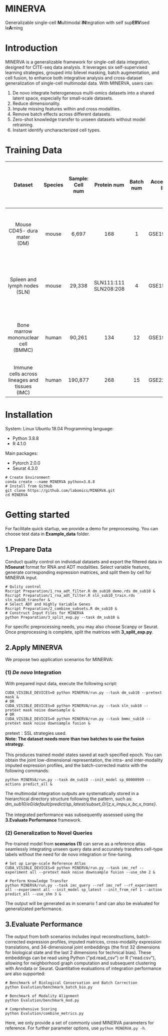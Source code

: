 # MINERVA
Generalizable single-cell **M**ultimodal **IN**tegration with self sup**ERV**ised le**A**rning

# Introduction
MINERVA is a generalizable framework for single-cell data integration, designed for CITE-seq data analysis. It leverages six self-supervised learning strategies, grouped into bilevel masking, batch augmentation, and cell fusion, to enhance both integrative analysis and cross-dataset generalization of single-cell multimodal data. With MINERVA, users can:

1. De novo integrate heterogeneous multi-omics datasets into a shared latent space, especially for small-scale datasets.
2. Reduce dimensionality.
3. Impute missing features within and cross modalities.
4. Remove batch effects across different datasets.
5. Zero-shot knowledge transfer to unseen datasets without model retraining.
6. Instant identify uncharacterized cell types.

# Training Data
|             Dataset           |  Species  | Sample: Cell num  |  Protein num  |  Batch num  |  Accession ID  |     Sample ratio: cell num for _de novo_ training   |
|             :-----:           |   :---:   |      :----:       |    :----:     |    :----:   |    :----:      |                       :----                       |
|    Mouse CD45- dura mater<br>(DM)    |   mouse   |      6,697    |      168      |      1      |   GSE191075    |10%: 664<br>20%: 1,336<br>50%: 3,346<br>100%: 6,697|
|    Spleen and lymph nodes<br>(SLN)   |   mouse   |     29,338    |SLN111:111<br>SLN208:208|      4      |   GSE150599    |10%: 2,339<br>20%: 4,678<br>50%: 11,731<br>100%: 23,470|
|Bone marrow<br>mononuclear cell<br>(BMMC)|   human   |  90,261  |     134     |     12      |   GSE194122    |10%: 5,893<br>20%: 17,840<br>50%: 29,975<br>100%: 60,155|
|Immune cells across lineages and tissues<br>(IMC)|   human   |  190,877  |     268     |     15      |   GSE229791    |                           -                       |
 
# Installation
System: Linux Ubuntu 18.04
Programming language:<br>
- Python 3.8.8
- R 4.1.0

Main packages:
- Pytorch 2.0.0
- Seurat 4.3.0

```
# Create Environment
conda create --name MINERVA python=3.8.8
# Install from GitHub
git clone https://github.com/labomics/MINERVA.git
cd MINERVA
```

# Getting started
For facilitate quick startup, we provide a demo for preprocessing. You can choose test data in **Example_data** folder.

## 1.Prepare Data
Conduct quality control on individual datasets and export the filtered data in **h5seurat** format for RNA and ADT modalities. Select variable features, generate corresponding expression matrices, and split them by cell for MINERVA input.  
  
```
# Qulity control
Rscript Preparation/1_rna_adt_filter.R dm_sub10_demo.rds dm_sub10 &
Rscript Preparation/1_rna_adt_filter.R sln_sub10_train.rds sln_sub10_transfer &
# Select ADT and Highly Variable Genes
Rscript Preparation/2_combine_subsets.R dm_sub10 &
# Construct Input Files for MINERVA
python Preparation/3_split_exp.py --task dm_sub10 &
```
For specific preprocessing needs, you may also choose Scanpy or Seurat. Once preprocessing is complete, split the matrices with **3_split_exp.py**.  

## 2.Apply MINERVA
We propose two application scenarios for MINERVA:
### (1) _De novo_ Integration  
   With prepared input data, execute the following script:
   ```
   CUDA_VISIBLE_DEVICES=0 python MINERVA/run.py --task dm_sub10 --pretext mask &
   # OR
   CUDA_VISIBLE_DEVICES=0 python MINERVA/run.py --task sln_sub10 --pretext mask noise downsample &
   # OR
   CUDA_VISIBLE_DEVICES=0 python MINERVA/run.py --task bmmc_sub10 --pretext mask noise downsample fusion &
   ```
   pretext：SSL strategies used.<br>
   **Note: The dataset needs more than two batches to use the fusion strategy.**<br>
   <br>
   This produces trained model states saved at each specified epoch. You can obtain the joint low-dimensional representation, the intra- and inter-modality imputed expression profiles, and the batch-corrected matrix with the following commands:
   ```
   python MINERVA/run.py --task dm_sub10 --init_model sp_00000999 --actions predict_all &
   ```
   The multimodal integration outputs are systematically stored in a hierarchical directory structure following the pattern, such as: _dm_sub10/e0/default/predict/sp_latest/subset_0/{z,x_impu,x_bc,x_trans}_.<br>
   <br>
   The integrated performance was subsequently assessed using the **3.Evaluate Performance** framework.
   <br>
### (2) Generalization to Novel Queries  
   Pre-trained model from **scenarios (1)** can serve as a reference atlas seamlessly integrating unseen query data and accurately transfers cell-type labels without the need for de novo integration or fine-tuning.<br>
   
   ```
   # Set up Large-scale Reference Atlas
   CUDA_VISIBLE_DEVICES=0 python MINERVA/run.py --task imc_ref --experiment all --pretext mask noise downsample fusion --use_shm 2 &

   # Perform Knowledge Transfer
   python MINERVA/run.py --task imc_query --ref imc_ref --rf_experiment all --experiment all --init_model sp_latest --init_from_ref 1 --action predict_all --use_shm 3 &
   ```
   The output will be generated as in scenario 1 and can also be evaluated for generalizated performance.  
   
## 3.Evaluate Performance
The output from both scenarios includes input reconstructions, batch-corrected expression profiles, imputed matrices, cross-modality expression translations, and 34-dimensional joint embeddings (the first 32 dimensions for biological state and the last 2 dimensions for technical bias). These embeddings can be read using Python ("pd.read_csv") or R ("read.csv"), allowing for neighborhood graph computation and subsequent clustering with Anndata or Seurat. Quantitative evaluations of integration performance are also supported:
```
# Benchmark of Biological Conservation and Batch Correction
python Evalution/benchmark_batch_bio.py

# Benchmark of Modality Alignment
python Evalution/benchmark_mod.py

# Comprehensive Scoring
python Evalution/combine_metrics.py
```
 
Here, we only provide a set of commonly used MINERVA parameters for reference. For further parameter options, use ```python MINERVA.py -h```.
